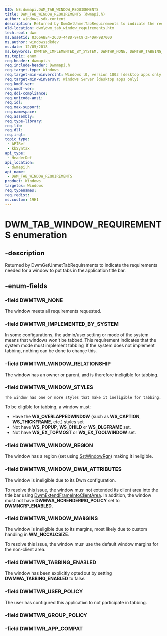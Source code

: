 ```yaml
---
UID: NE:dwmapi.DWM_TAB_WINDOW_REQUIREMENTS
title: DWM_TAB_WINDOW_REQUIREMENTS (dwmapi.h)
author: windows-sdk-content
description: Returned by DwmGetUnmetTabRequirements to indicate the requirements needed for a window to put tabs in the application title bar.
old-location: dwm\dwm_tab_window_requirements.htm
tech.root: dwm
ms.assetid: 8366ABE4-263D-448D-9FC9-3F4DAF9B700D
ms.author: windowssdkdev
ms.date: 12/05/2018
ms.keywords: DWMTWR_IMPLEMENTED_BY_SYSTEM, DWMTWR_NONE, DWMTWR_TABBING_ENABLED, DWMTWR_USER_POLICY, DWMTWR_WINDOW_DWM_ATTRIBUTES, DWMTWR_WINDOW_MARGINS, DWMTWR_WINDOW_REGION, DWMTWR_WINDOW_RELATIONSHIP, DWMTWR_WINDOW_STYLES, DWM_TAB_WINDOW_REQUIREMENTS, DWM_TAB_WINDOW_REQUIREMENTS enumeration [Desktop Window Manager], dwm.dwm_tab_window_requirements, dwmapi/ DWMTWR_WINDOW_STYLES, dwmapi/DWMTWR_IMPLEMENTED_BY_SYSTEM, dwmapi/DWMTWR_NONE, dwmapi/DWMTWR_TABBING_ENABLED, dwmapi/DWMTWR_USER_POLICY, dwmapi/DWMTWR_WINDOW_DWM_ATTRIBUTES, dwmapi/DWMTWR_WINDOW_MARGINS, dwmapi/DWMTWR_WINDOW_REGION, dwmapi/DWMTWR_WINDOW_RELATIONSHIP, dwmapi/DWM_TAB_WINDOW_REQUIREMENTS
ms.topic: enum
req.header: dwmapi.h
req.include-header: Dwmmapi.h
req.target-type: Windows
req.target-min-winverclnt: Windows 10, version 1803 [desktop apps only]
req.target-min-winversvr: Windows Server [desktop apps only]
req.kmdf-ver: 
req.umdf-ver: 
req.ddi-compliance: 
req.unicode-ansi: 
req.idl: 
req.max-support: 
req.namespace: 
req.assembly: 
req.type-library: 
req.lib: 
req.dll: 
req.irql: 
topic_type:
 - APIRef
 - kbSyntax
api_type:
 - HeaderDef
api_location:
 - dwmapi.h
api_name:
 - DWM_TAB_WINDOW_REQUIREMENTS
product: Windows
targetos: Windows
req.typenames: 
req.redist: 
ms.custom: 19H1
---
```


# DWM_TAB_WINDOW_REQUIREMENTS enumeration


## -description


Returned by DwmGetUnmetTabRequirements to indicate the requirements needed for a window to put tabs in the application title bar.


## -enum-fields




### -field DWMTWR_NONE

The window meets all requirements requested.


### -field DWMTWR_IMPLEMENTED_BY_SYSTEM

In some configurations, the admin/user setting or mode of the system means that windows won't be tabbed. This requirement indicates that the system mode must implement tabbing. If the system does not implement tabbing, nothing can be done to change this.



### -field DWMTWR_WINDOW_RELATIONSHIP

The window has an owner or parent, and is therefore ineligible for tabbing.


### -field DWMTWR_WINDOW_STYLES

    The window has one or more styles that make it ineligible for tabbing.


To be eligible for tabbing, a window must:

<ul>
<li>Have the <b>WS_OVERLAPPEDWINDOW</b> (such as <b>WS_CAPTION</b>, <b>WS_THICKFRAME</b>, etc.) styles set.</li>
<li>Not have <b>WS_POPUP</b>, <b>WS_CHILD</b> or <b>WS_DLGFRAME</b> set.</li>
<li>Not have <b>WS_EX_TOPMOST</b> or <b>WS_EX_TOOLWINDOW</b> set.
</li>
</ul>



### -field DWMTWR_WINDOW_REGION

The window has a region (set using <a href="https://msdn.microsoft.com/06209d0c-14f9-45ec-ae2c-9cc596b5bbaa">SetWindowRgn</a>) making it ineligible.


### -field DWMTWR_WINDOW_DWM_ATTRIBUTES

The window is ineligible due to its Dwm configuration.

To resolve this issue, the window must not extended its client area into the title bar using <a href="https://msdn.microsoft.com/en-us/library/Aa969512(v=VS.85).aspx">DwmExtendFrameIntoClientArea</a>. In addition, the window must not have <b>DWMWA_NCRENDERING_POLICY</b> set to <b>DWMNCRP_ENABLED</b>. 


### -field DWMTWR_WINDOW_MARGINS

The window is ineligible due to its margins, most likely due to custom handling in <b>WM_NCCALCSIZE</b>. 

To resolve this issue, the window must use the default window margins for the non-client area.



### -field DWMTWR_TABBING_ENABLED

The window has been explicitly opted out by setting <b>DWMWA_TABBING_ENABLED</b> to false.


### -field DWMTWR_USER_POLICY

The user has configured this application to not participate in tabbing.


### -field DWMTWR_GROUP_POLICY


### -field DWMTWR_APP_COMPAT




